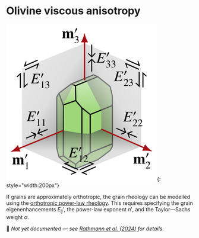 # Olivine viscous anisotropy

![](https://raw.githubusercontent.com/nicholasmr/specfab/main/images/orthotropic/monooli-viscous-mi.png){: style="width:200px"}

If grains are approximately orthotropic, the grain rheology can be modelled using the [orthotropic power-law rheology](constitutive-viscoplastic.md).
This requires specifying the grain eigenenhancements $E_{ij}'$, the power-law exponent $n'$, and the Taylor&mdash;Sachs weight $\alpha$.

🚧 *Not yet documented &mdash; see [Rathmann et al. (2024)](https://doi.org/10.1029/2024GC011831) for details.*
